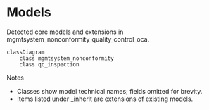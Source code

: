 # Models

Detected core models and extensions in mgmtsystem_nonconformity_quality_control_oca.

```mermaid
classDiagram
    class mgmtsystem_nonconformity
    class qc_inspection
```

Notes
- Classes show model technical names; fields omitted for brevity.
- Items listed under _inherit are extensions of existing models.
